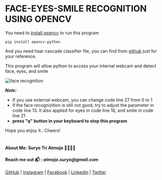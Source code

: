 # FACE-EYES-SMILE RECOGNITION USING OPENCV

You need to [install opencv](https://pypi.org/project/opencv-python/) to run this program

```
pip install opencv-python
```

And you need haar cascade classifier file, you can find from [github](https://github.com/opencv/opencv/tree/master/data/haarcascades) just for your reference.

This program will allow python to access your internal webcam and detect face, eyes, and smile

![face recognition](images/screenshot.png)

__*Note:*__
- If you use external webcam, you can change code line 27 from 0 to 1
- if the face recognizition is still not good, try to adjust the parameter in code line 13. It also applied for eyes in code line 18, and smile in code line 21
- __press "q" button in your keyboard to stop this program__

Hope you enjoy it.. Cheers!

#
#### About Me: Suryo Tri Atmojo 👨‍🔬👨‍💻
#### Reach me out 📬 : _atmojo.suryo@gmail.com_

[GitHub](https://github.com/suryotriatmojo)
|
[Instagram](https://www.instagram.com/suryotriatmojo/)
|
[Facebook](https://www.facebook.com/suryo.t.atmojo)
|
[LinkedIn](https://www.linkedin.com/in/suryo-tri-atmojo-3ab69a85/)
|
[Twitter](https://twitter.com/suryota)